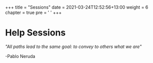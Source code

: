 +++
title = "Sessions"
date = 2021-03-24T12:52:56+13:00
weight = 6
chapter = true
pre = '<i class="fas fa-users"></i> '
+++


# Help Sessions

*"All paths lead to the same goal: to convey to others what we are"*

  -Pablo Neruda
